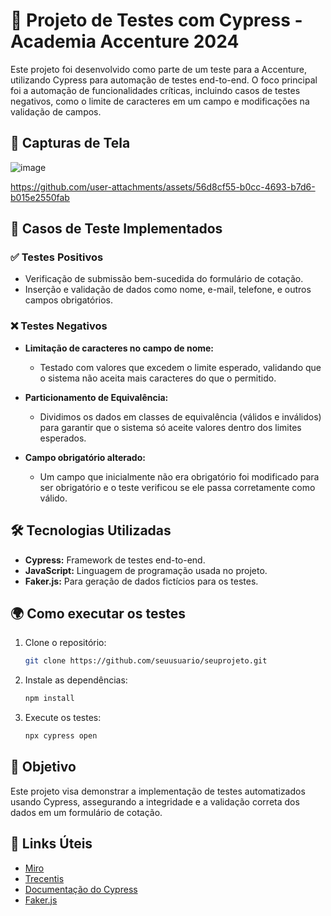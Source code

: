 # 🚀 Projeto de Testes com Cypress - Academia Accenture 2024

Este projeto foi desenvolvido como parte de um teste para a Accenture, utilizando Cypress para automação de testes end-to-end. O foco principal foi a automação de funcionalidades críticas, incluindo casos de testes negativos, como o limite de caracteres em um campo e modificações na validação de campos.
## 📸 Capturas de Tela

![image](https://github.com/user-attachments/assets/87df234f-66f0-416a-b2e5-1f269a34f96f)

https://github.com/user-attachments/assets/56d8cf55-b0cc-4693-b7d6-b015e2550fab

## 🧪 Casos de Teste Implementados

### ✅ Testes Positivos
- Verificação de submissão bem-sucedida do formulário de cotação.
- Inserção e validação de dados como nome, e-mail, telefone, e outros campos obrigatórios.

### ❌ Testes Negativos
- **Limitação de caracteres no campo de nome:**
  - Testado com valores que excedem o limite esperado, validando que o sistema não aceita mais caracteres do que o permitido.
  
- **Particionamento de Equivalência:**
  - Dividimos os dados em classes de equivalência (válidos e inválidos) para garantir que o sistema só aceite valores dentro dos limites esperados.
  
- **Campo obrigatório alterado:**
  - Um campo que inicialmente não era obrigatório foi modificado para ser obrigatório e o teste verificou se ele passa corretamente como válido.

## 🛠️ Tecnologias Utilizadas

- **Cypress:** Framework de testes end-to-end.
- **JavaScript:** Linguagem de programação usada no projeto.
- **Faker.js:** Para geração de dados fictícios para os testes.

## 🌍 Como executar os testes

1. Clone o repositório:

   ```bash
   git clone https://github.com/seuusuario/seuprojeto.git
   ``````
2. Instale as dependências:
    ```bash
   npm install
   ``````
3. Execute os testes:
     ```bash
   npx cypress open
   ``````
## 🎯 Objetivo

Este projeto visa demonstrar a implementação de testes automatizados usando Cypress, assegurando a integridade e a validação correta dos dados em um formulário de cotação.

## 🔗 Links Úteis
- [Miro](https://miro.com/welcomeonboard/RmlzUGQ0bmh5UGwyZTlIS21sazRORXo5dFVvSFh5Z21FempFSlhXODNhZlJvQ3B1WVYza1hiUzU4RnF4dHFWanwzNDU4NzY0NTUxMzU3NDYwNTUzfDI=?share_link_id=327239584084)
- [Trecentis](https://sampleapp.tricentis.com/101/app.php)
- [Documentação do Cypress](https://docs.cypress.io)
- [Faker.js](https://www.npmjs.com/package/faker)

   

